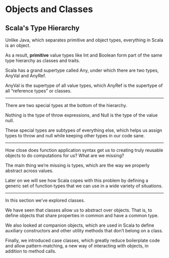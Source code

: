 # Objects and Classes

## Scala's Type Hierarchy


Unlike Java, which separates primitive and object types, everything in Scala is
an object. 

As a result, **primitive** value types like Int and Boolean form part
of the same type hierarchy as classes and traits.

Scala has a grand supertype called Any, under which there are two types,
AnyVal and AnyRef. 

AnyVal is the supertype of all value types, which AnyRef
is the supertype of all “reference types” or classes.

----------

There are two special types at the bottom of the hierarchy. 

Nothing is the type of throw expressions, 
and Null is the type of the value null. 

These special types are subtypes of everything else, 
which helps us assign types to throw and null while keeping other types in our code sane.

-------------

How close does function application syntax get us to creating truly reusable
objects to do computations for us? What are we missing? 

The main thing we’re missing is types, which are the way we properly abstract
across values.

Later on we will see how Scala copes with this problem by defining a generic
set of function types that we can use in a wide variety of situations.


----------


In this section we’ve explored classes. 

We have seen that classes allow us to abstract over objects. 
That is, to define objects that share properties in common and have a common type.


We also looked at companion objects, which are used in Scala to define auxiliary
constructors and other utility methods that don’t belong on a class.

Finally, we introduced case classes, which greatly reduce boilerplate code and
allow pattern-matching, a new way of interacting with objects, in addition to
method calls.